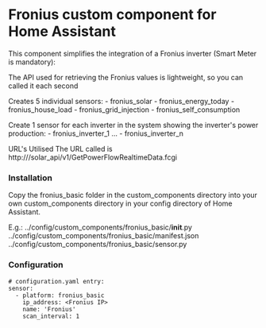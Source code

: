 # Fronius custom component for Home Assistant
This component simplifies the integration of a Fronius inverter (Smart Meter is mandatory):

The API used for retrieving the Fronius values is lightweight, so you can called it each second

Creates 5 individual sensors:
	- fronius_solar
	- fronius_energy_today
	- fronius_house_load
	- fronius_grid_injection
	- fronius_self_consumption

Create 1 sensor for each inverter in the system showing the inverter's power production:
	- fronius_inverter_1
            ...
	- fronius_inverter_n

URL's Utilised
The URL called is http://<IP Fronius>/solar_api/v1/GetPowerFlowRealtimeData.fcgi

### Installation
Copy the fronius_basic folder in the custom_components directory into your own custom_components directory in your config directory of Home Assistant.

E.g.:
../config/custom_components/fronius_basic/__init__.py
../config/custom_components/fronius_basic/manifest.json
../config/custom_components/fronius_basic/sensor.py

### Configuration
```
# configuration.yaml entry:
sensor:
  - platform: fronius_basic
    ip_address: <Fronius IP>
    name: 'Fronius'
    scan_interval: 1
```    
